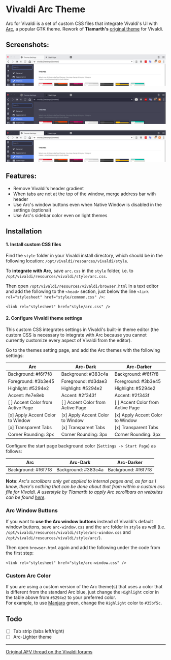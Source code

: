 # Vivaldi Arc Theme

Arc for Vivaldi is a set of custom CSS files that integrate Vivaldi's UI with [Arc](https://github.com/NicoHood/arc-theme), a popular GTK theme. Rework of **Tiamarth's** [original theme](https://github.com/Tiamarth/Arc-for-Vivaldi) for Vivaldi.

## Screenshots:

<div align="left"><img src="screenshots/light.png" alt="Preview" /></div>
<br>
<div align="left"><img src="screenshots/dark.png" alt="Preview" /></div>
<br>
<div align="left"><img src="screenshots/darker.png" alt="Preview" /></div>

## Features:

- Remove Vivaldi's header gradient
- When tabs are not at the top of the window, merge address bar with header
- Use Arc's window buttons even when Native Window is disabled in the settings (optional)
- Use Arc's sidebar color even on light themes

## Installation

#### 1. Install custom CSS files

Find the `style` folder in your Vivaldi install directory, which should be in the following location: `/opt/vivaldi/resources/vivaldi/style`.

To **integrate with Arc,** save `arc.css` in the `style` folder, i.e. to `/opt/vivaldi/resources/vivaldi/style/arc.css`.

Then open `/opt/vivaldi/resources/vivaldi/browser.html` in a text editor and add the following to the `<head>` section, just below the line `<link rel="stylesheet" href="style/common.css" />`:

	<link rel="stylesheet" href="style/arc.css" />

#### 2. Configure Vivaldi theme settings

This custom CSS integrates settings in Vivaldi's built-in theme editor (the custom CSS is necessary to integrate with Arc because you cannot currently customize every aspect of Vivaldi from the editor).

Go to the themes setting page, and add the Arc themes with the following settings:

| Arc                               | Arc-Dark                          | Arc-Darker                        |
| --------------------------------- | --------------------------------- | --------------------------------- |
| Background: #f6f7f8               | Background: #383c4a               | Background: #f6f7f8               |
| Foreground: #3b3e45               | Foreground: #d3dae3               | Foreground: #3b3e45               |
| Highlight: #5294e2                | Highlight: #5294e2                | Highlight: #5294e2                |
| Accent: #e7e8eb                   | Accent: #2f343f                   | Accent: #2f343f                   |
| [ ] Accent Color from Active Page | [ ] Accent Color from Active Page | [ ] Accent Color from Active Page |
| [x] Apply Accent Color to Window  | [x] Apply Accent Color to Window  | [x] Apply Accent Color to Window  |
| [x] Transparent Tabs              | [x] Transparent Tabs              | [x] Transparent Tabs              |
| Corner Rounding: 3px              | Corner Rounding: 3px              | Corner Rounding: 3px              |

Configure the start page background color (`Settings -> Start Page`) as follows:

| Arc                               | Arc-Dark                          | Arc-Darker                        |
| --------------------------------- | --------------------------------- | --------------------------------- |
| Background: #f6f7f8               | Background: #383c4a               | Background: #f6f7f8               |

**Note**: *Arc's scrollbars only get applied to internal pages and, as far as I know, there's nothing that can be done about that from within a custom css file for Vivaldi. A userstyle by Tiamarth to apply Arc scrollbars on websites can be found [here](https://userstyles.org/styles/142645/arc-scrollbars)*.  

### Arc Window Buttons

If you want to **use the Arc window buttons** instead of Vivaldi's default window buttons, save `arc-window.css` and the `arc` folder in `style` as well (i.e. `/opt/vivaldi/resources/vivaldi/style/arc-window.css` and `/opt/vivaldi/resources/vivaldi/style/arc/`).

Then open `browser.html` again and add the following under the code from the first step:

	<link rel="stylesheet" href="style/arc-window.css" />

### Custom Arc Color

If you are using a custom version of the Arc theme(s) that uses a color that is different from the standard Arc blue, just change the `Highlight` color in the table above from `#5294e2` to your preferred color.  
For example, to use [Manjaro](https://manjaro.org/) green, change the `Highlight` color to `#35bf5c`.

## Todo

- [ ] Tab strip (tabs left/right)
- [ ] Arc-Lighter theme

----

[Original AFV thread on the Vivaldi forums](https://forum.vivaldi.net/post/137297)  
